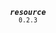 <p align="center">
  <strong><em><code>resource</code></em></strong><br><small><code>0.2.3</code></small>
</p>
